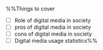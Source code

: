 %%Things to cover
- [ ] Role of digital media in society
- [ ] pros of digital media in society
- [ ] cons of digital media in society
- [ ] Digital media usage statistics%%
# <center> 